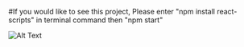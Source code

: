 #If you would like to see this project, Please enter "npm install react-scripts"  in terminal command then "npm start"


![Alt Text](https://media4.giphy.com/media/CVPkY2PweYyTKWfMwp/giphy.gif?cid=790b761134ef6e8e4a47c1aea6d51ea01fc32134806b841e&rid=giphy.gif&ct=g)
